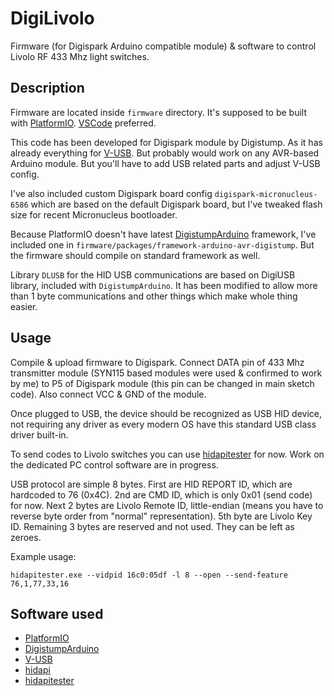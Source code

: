 # DigiLivolo

Firmware (for Digispark Arduino compatible module) & software to control Livolo RF 433 Mhz light switches.

## Description

Firmware are located inside `firmware` directory. It's supposed to be built with
[PlatformIO](https://platformio.org/). [VSCode](https://code.visualstudio.com/) preferred.

This code has been developed for Digispark module by Digistump. As it has already everything for
[V-USB](https://www.obdev.at/products/vusb/index.html). But probably would work on any AVR-based Arduino
module. But you'll have to add USB related parts and adjust V-USB config.

I've also included custom Digispark board config `digispark-micronucleus-6586` which are based on the
default Digispark board, but I've tweaked flash size for recent Micronucleus bootloader.

Because PlatformIO doesn't have latest [DigistumpArduino](https://github.com/ArminJo/DigistumpArduino)
framework, I've included one in `firmware/packages/framework-arduino-avr-digistump`. But the firmware
should compile on standard framework as well.

Library `DLUSB` for the HID USB communications are based on DigiUSB library, included with
`DigistumpArduino`. It has been modified to allow more than 1 byte communications and other things which
make whole thing easier.

## Usage

Compile & upload firmware to Digispark. Connect DATA pin of 433 Mhz transmitter module (SYN115 based modules
were used & confirmed to work by me) to P5 of Digispark module (this pin can be changed in main sketch code).
Also connect VCC & GND of the module.

Once plugged to USB, the device should be recognized as USB HID device, not requiring any driver as every
modern OS have this standard USB class driver built-in.

To send codes to Livolo switches you can use [hidapitester](https://github.com/todbot/hidapitester) for now.
Work on the dedicated PC control software are in progress.

USB protocol are simple 8 bytes. First are HID REPORT ID, which are hardcoded to 76 (0x4C). 2nd are CMD ID,
which is only 0x01 (send code) for now. Next 2 bytes are Livolo Remote ID, little-endian (means you have to
reverse byte order from "normal" representation). 5th byte are Livolo Key ID. Remaining 3 bytes are reserved
and not used. They can be left as zeroes.

Example usage:

```hidapitester.exe --vidpid 16c0:05df -l 8 --open --send-feature 76,1,77,33,16```

## Software used

* [PlatformIO](https://platformio.org/)
* [DigistumpArduino](https://github.com/ArminJo/DigistumpArduino)
* [V-USB](https://www.obdev.at/products/vusb/index.html)
* [hidapi](https://github.com/libusb/hidapi)
* [hidapitester](https://github.com/todbot/hidapitester)